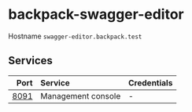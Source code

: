 # backpack-swagger-editor

Hostname `swagger-editor.backpack.test`

## Services

| Port | Service | Credentials
| ---: | :------ | :----------
| [8091](http://swagger-editor.backpack.test:8091) | Management console | -
